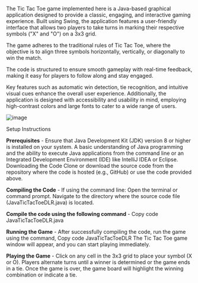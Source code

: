 The Tic Tac Toe game implemented here is a Java-based graphical application designed to provide a classic, engaging, and interactive gaming experience. Built using Swing, the application features a user-friendly interface that allows two players to take turns in marking their respective symbols ("X" and "O") on a 3x3 grid. 

The game adheres to the traditional rules of Tic Tac Toe, where the objective is to align three symbols horizontally, vertically, or diagonally to win the match.

The code is structured to ensure smooth gameplay with real-time feedback, making it easy for players to follow along and stay engaged.

Key features such as automatic win detection, tie recognition, and intuitive visual cues enhance the overall user experience. Additionally, the application is designed with accessibility and usability in mind, employing high-contrast colors and large fonts to cater to a wide range of users.


![image](https://github.com/user-attachments/assets/fc4ae72b-81a1-4eb6-83b6-647761324180)


Setup Instructions

**Prerequisites** -
Ensure that Java Development Kit (JDK) version 8 or higher is installed on your system.
A basic understanding of Java programming and the ability to execute Java applications from the command line or an Integrated Development Environment (IDE) like IntelliJ IDEA or Eclipse.
Downloading the Code
Clone or download the source code from the repository where the code is hosted (e.g., GitHub) or use the code provided above.

**Compiling the Code** -
If using the command line:
Open the terminal or command prompt.
Navigate to the directory where the source code file (JavaTicTacToeDLR.java) is located.

**Compile the code using the following command** -
Copy code JavaTicTacToeDLR.java

**Running the Game** -
After successfully compiling the code, run the game using the command, Copy code JavaTicTacToeDLR
The Tic Tac Toe game window will appear, and you can start playing immediately.

**Playing the Game** -
Click on any cell in the 3x3 grid to place your symbol (X or O). Players alternate turns until a winner is determined or the game ends in a tie.
Once the game is over, the game board will highlight the winning combination or indicate a tie.
